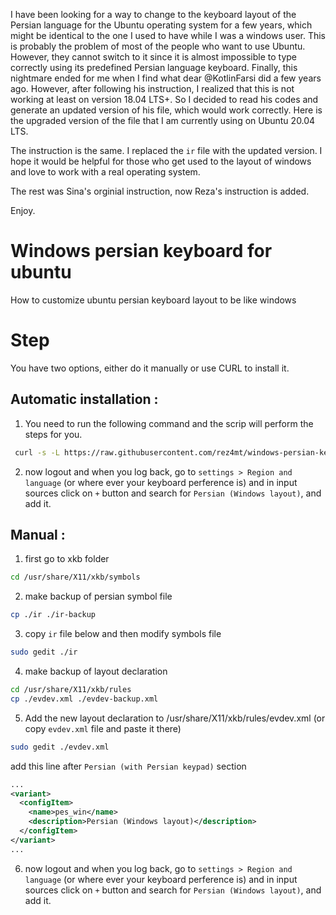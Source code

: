 
I have been looking for a way to change to the keyboard layout of the Persian language for the Ubuntu operating system for a few years, which might be identical to the one I used to have while I was a windows user. This is probably the problem of most of the people who want to use Ubuntu. However, they cannot switch to it since it is almost impossible to type correctly using its predefined Persian language keyboard.  Finally, this nightmare ended for me when I find what dear @KotlinFarsi did a few years ago. However, after following his instruction, I realized that this is not working at least on version 18.04 LTS+. So I decided to read his codes and generate an updated version of his file, which would work correctly. Here is the upgraded version of the file that I am currently using on Ubuntu 20.04 LTS.

The instruction is the same. I replaced the `ir` file with the updated version. I hope it would be helpful for those who get used to the layout of windows and love to work with a real operating system.

The rest was Sina's orginial instruction, now Reza's instruction is added.

Enjoy.

# Windows persian keyboard for ubuntu
How to customize ubuntu persian keyboard layout to be like windows


# Step

You have two options, either do it manually or use CURL to install it.

## Automatic installation :
1. You need to run the following command and the scrip will perform the steps for you.

```bash
 curl -s -L https://raw.githubusercontent.com/rez4mt/windows-persian-keyboard-for-ubuntu/master/install | sudo bash -
```
2. now logout and when you log back, go to `settings > Region and language` (or where ever your keyboard perference is) and in input sources click on `+` button and search for `Persian (Windows layout)`, and add it.

## Manual :
 1. first go to xkb folder
```bash
cd /usr/share/X11/xkb/symbols
```
 2. make backup of persian symbol file
```bash
cp ./ir ./ir-backup
```
 3. copy `ir` file below and then modify symbols file
```bash
sudo gedit ./ir
```
 4. make backup of layout declaration
```bash
cd /usr/share/X11/xkb/rules
cp ./evdev.xml ./evdev-backup.xml
```
5. Add the new layout declaration to /usr/share/X11/xkb/rules/evdev.xml (or copy `evdev.xml` file and paste it there)
```bash
sudo gedit ./evdev.xml
```
add this line after `Persian (with Persian keypad)` section
```xml
...
<variant>
  <configItem>
    <name>pes_win</name>
    <description>Persian (Windows layout)</description>
  </configItem>
</variant>
...
```
6. now logout and when you log back, go to `settings > Region and language` (or where ever your keyboard perference is) and in input sources click on `+` button and search for `Persian (Windows layout)`, and add it.


